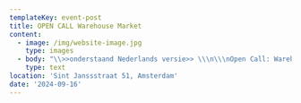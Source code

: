 ```yaml
---
templateKey: event-post
title: OPEN CALL Warehouse Market
content:
  - image: /img/website-image.jpg
    type: images
  - body: "\\>>onderstaand Nederlands versie>> \\\n\\\nOpen Call: Warehouse Market in collaboration with bring your own book\_\n\n****[**Apply here**](<https://docs.google.com/forms/d/e/1FAIpQLSc3oYrlWcCeH2fJTM6W8hybkt8wqxlBjeBISjKRJ1778DgeAg/viewform?usp=sharing\n>)****\n\n\LWe are excited to invite you to participate in the Warehouse Market, a three-day event from 25-27 October in Amsterdam that offers a place for local makers, designers & publishers to share their self-made garments and fashion- or textile related publications, and exchange knowledge about fashion, clothes and textiles in context.\n\nThe Warehouse market is an open and inclusive event,\_free from selection processes. We welcome all Netherlands-based creators, from students and amateur makers to\_professional designers (individuals and collectives) of all ages, backgrounds and nationalities, with a special encouragement\_to individuals with BIPOC identities, to apply.\_\L\LSigning up for the Warehouse Market means you will be able to\_showcase your self-made garments or fashion publications. We\_will be selling your work for you. Although we take a one-time participation fee, all sales income goes back to you.\_In addition, the market will serve as a reflective exchange. Both makers and visitors are invited to answer questions about the items, offering insight into the values, stories, and processes\_behind each work as well as shared tendencies.\L\n\nPractical guidelines -\_How to Participate:\n\n\\-\_If\_you are based in the Netherlands and make garments or fashion- or textile related publications, you can apply.\_\n\n\\- You can showcase up to three unique self-made garments or\_fashion publications (and bring up to a maximum of five copies per item).\n\n\\- All income goes back to you.\n\n\\- 10 euro participation fee.\n\n\\-\_Apply through our online form. All applications must be\_submitted by Monday\_30th September 2024.\_(Please note\_that because of limited space\_we might close the application\_form earlier.)\L- Each participant is asked to answer questions about the value and processes behind\_items through the online form. This information will be used in\_the curation of the items in the space.\n\n\\- You will need to bring your items to the location (11th, 12th, 18th or 19th of October) and\_pick them up afterward (1st or 2nd of November). No mail deliveries.\n\n\\-\_Provide a Paypal link for the direct payment of your items. (See online form)\n\n\n\nTo participate or get more information, please\_refer to\_the\_registration form [here](https://docs.google.com/forms/d/e/1FAIpQLSc3oYrlWcCeH2fJTM6W8hybkt8wqxlBjeBISjKRJ1778DgeAg/viewform?usp=sharing).\_\LFor more information, contact us at\_thisiswarehousemarket@gmail.com\n\nWe are looking forward to seeing your work and meeting you!\n\n\LLocation: \LWarehouse, Sint Jansstraat 51, \L Amsterdam\L\L\n\n\n\nThe market is supported by Creative Industries Fund NL and\_AFK.\n\n\n\n\\>>>\n\nOpen Oproep: Warehouse Market in samenwerking met bring your own book\_\n\n****[**Meld je hier aan**](https://docs.google.com/forms/d/e/1FAIpQLSc3oYrlWcCeH2fJTM6W8hybkt8wqxlBjeBISjKRJ1778DgeAg/viewform?usp=sharing)****\n\nWe nodigen je uit om deel te nemen aan de Warehouse Market, een driedaags evenement van 25 tot 27 oktober in Amsterdam voor lokale makers, ontwerpers en boekmakers om zelfgemaakte kledingstukken en publicaties te delen en kennis uit te wisselen over mode, kleding en textiel.\n\nDe Warehouse Market is een open en inclusief evenement, vrij van selectieprocessen. We nodigen alle, in Nederland gevestigde makers uit, van studenten en amateur-ontwerpers tot professionele ontwerpers (individuen en collectieven) van alle leeftijden, achtergronden en nationaliteiten, met een speciale aanmoediging voor individuen met een BIPOC-identiteit, om zich aan te melden.\n\nAls je je aanmeldt voor de Warehouse Market, kun je je zelfgemaakte kledingstukken of mode publicaties laten zien. Wij verkopen je werk voor je. We vragen een kleine deelnemersbijdrage, maar alle verkoopopbrengsten gaan naar jou. Daarnaast zal de markt dienen als reflectieve uitwisseling. Zowel makers als bezoekers worden uitgenodigd om vragen te beantwoorden over de items. De antwoorden geven inzicht in de (gedeelde) waarden, verhalen en processen achter de items.\n\nPraktische richtlijnen - Hoe deel te nemen:\n\n\\- Je kunt je aanmelden als je in Nederland woont en kleding, mode- of textiel gerelateerde publicaties maakt.\n\n\\- Je kan maximaal drie zelfgemaakte kledingstukken of mode publicaties aanleveren (waarvan je maximaal vijf kopieën’ kan meenemen)\n\n\\- Alle inkomsten van verkochte artikelen zijn voor jou.\n\n\\- 10 euro deelnamekosten.\n\n\\- Meld je aan via ons online formulier. Alle aanmeldingen moeten uiterlijk maandag 30 september 2024 worden ingediend. (Houd er rekening mee dat we alleen complete formulieren accepteren en dat we het aanvraagformulier vanwege de beperkte ruimte mogelijk eerder kunnen sluiten.)\n\n\\- Elke deelnemer wordt gevraagd vragen te beantwoorden over de waarde en het maakproces achter de artikelen via het online formulier. Deze informatie wordt gebruikt bij het presenteren van de artikelen in de ruimte.\n\n\\- De artikelen graag naar de locatie brengen (11, 12, 18 of 19 of oktober) en na de markt weer ophalen (1 of 2 november). Postbezorging is niet mogelijk.\_\n\n\\- Verstrek een Paypal link voor de directe betaling van je artikelen.\n\n\n\nVoor deelname of meer informatie, raadpleeg het registratieformulier hier (link naar registratieformulier).\n\nVoor meer informatie kan je contact met ons opnemen via thisiswarehousemarket@gmail.com\n\nWe kijken ernaar uit om je werk te zien en je te ontmoeten!\L\n\nLocatie: \LWarehouse, Sint Jansstraat 51, \LAmsterdam\\\n\\\n\L\LDe Warehouse Market wordt mogelijk gemaakt door het Stimuleringsfonds en\_AFK."
    type: text
location: 'Sint Janssstraat 51, Amsterdam'
date: '2024-09-16'
---
```


